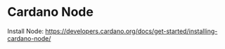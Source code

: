 # Cardano Node

Install Node: https://developers.cardano.org/docs/get-started/installing-cardano-node/